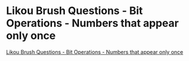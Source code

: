 # Likou Brush Questions - Bit Operations - Numbers that appear only once
[Likou Brush Questions - Bit Operations - Numbers that appear only once](https://aiwithcloud.com/2022/09/16/likou_brush_questions___bit_operations___numbers_that_appear_only_once/)